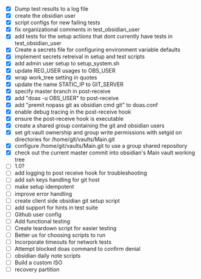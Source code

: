 - [x] Dump test results to a log file 
- [x] create the obsidian user
- [x] script configs for new failing tests
- [x] fix organizational comments in test_obsidian_user
- [x] add tests for the setup actions that dont currently have tests in test_obsidian_user
- [x] Create a secrets file for configuring environment variable defaults
- [x] implement secrets retreival in setup and test scripts
- [x] add admin user setup to setup_system.sh
- [x] update REG_USER usages to OBS_USER
- [x] wrap work_tree setting in quotes 
- [x] update the name STATIC_IP to GIT_SERVER
- [x] specify master branch in post-receive
- [x] add "doas -u OBS_USER" to post-receive
- [x] add "premit nopass git as obsidian cmd git" to doas.conf
- [x] enable debug tracing in the post-receive hook
- [x] ensure the post-receive hook is executable
- [x] create a shared group containing the git and obsidian users
- [x] set git:vault ownership and group write permissions with setgid on directories for /home/git/vaults/Main.git
- [x] configure /home/git/vaults/Main.git to use a group shared repository
- [x] check out the current master commit into obsidian's Main vault working tree
- [ ] 1.0?
- [ ] add logging to post receive hook for troubleshooting
- [ ] add ssh keys handling for git host
- [ ] make setup idempotent
- [ ] improve error handling
- [ ] create client side obsidian git setup script 
- [ ] add support for hints in test suite
- [ ] Github user config
- [ ] Add functional testing 
- [ ] Create teardown script for easier testing 
- [ ] Better ux for choosing scripts to run 
- [ ] Incorporate timeouts for network tests
- [ ] Attempt blocked doas command to confirm denial 
- [ ] obsidian daily note scripts
- [ ] Build a custom ISO
- [ ] recovery partition 
